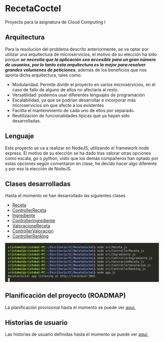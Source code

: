 # RecetaCoctel

Proyecto para la asignatura de Cloud Computing I 

## Arquitectura

Para la resolución del problema descrito anteriormente, se va optar por utilizar una arquitectura de microservicios, el motivo de su elección ha sido porque ***se necestia que la aplicación sea accesible para un gran número de usuarios, por lo tanto esta arquitectura es la mejor para resolver grandes volumenes de peticiones***, además de los beneficios que nos aporta dicha arquitectura, tales como:
- Modularidad: Permite dividir el proyecto en varios microservicios, en el caso de fallo de alguno de ellos no afectaría al resto.
- Versatilidad: podemos usar diferentes lenguajes de programación
- Escalabilidad, ya que se podrían desarrollar e incorporar más microservicios sin que afecte a los existentes
- Facilita el mantenimiento de cada uno de ellos por separado.
- Reutilización de funcionalidades típicas que ya hayan sido desarrolladas.

## Lenguaje

Este proyecto se va a realizar en NodeJS, utilizando el framework node express. El motivo de su elección se ha dado tras valorar otras opciones como escala, go o python, visto que los demás compañeros han optado por estas opciones según comentaron en clase, he decido hacer algo diferente y por eso la elección de NodeJS.

## Clases desarrolladas

Hasta el momento se han desarrollado las siguientes clases 

- [Receta](https://github.com/cr13/RecetaCoctel/blob/main/src/Receta.js)
- [ControllerReceta](https://github.com/cr13/RecetaCoctel/blob/main/src/ControllerReceta.js)
- [Ingrediente](https://github.com/cr13/RecetaCoctel/blob/main/src/Ingrediente.js)
- [ControllerIngrediente](https://github.com/cr13/RecetaCoctel/blob/main/src/ControllerIngrediente.js)
- [ValoracioneReceta](https://github.com/cr13/RecetaCoctel/blob/main/src/ValoracionReceta.js)
- [ControllerValoracion](https://github.com/cr13/RecetaCoctel/blob/main/src/ControllerRanking.js)
- [ControllerRanking]()

![Verificación de las clases](https://github.com/cr13/RecetaCoctel/blob/main/doc/img/h1/verificacionclases.png)

## Planificación del proyecto (ROADMAP)

La planificación provisional hasta el momento se puede ver [aquí.](https://cr13.github.io/RecetaCoctel/Roadmap.html)

## Historias de usuario

Las historias de usuario definidas hasta el momento se puede ver [aquí.](https://cr13.github.io/RecetaCoctel/hu.html)

